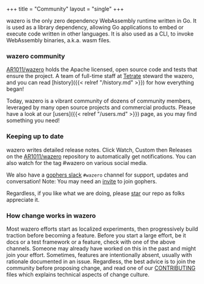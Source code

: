 +++
title = "Community"
layout = "single"
+++

wazero is the only zero dependency WebAssembly runtime written in Go. It is
used as a library dependency, allowing Go applications to embed or execute code
written in other languages. It is also used as a CLI, to invoke WebAssembly
binaries, a.k.a. wasm files.

### wazero community

[AR1011/wazero][1] holds the Apache licensed, open source code and tests
that ensure the project. A team of full-time staff at [Tetrate](https://tetrate.io/)
steward the wazero, and you can read [history]({{< relref "/history.md" >}}) for how everything
began!

Today, wazero is a vibrant community of dozens of community members,
leveraged by many open source projects and commercial products. Please have a
look at our [users]({{< relref "/users.md" >}}) page, as you may find something you need!

### Keeping up to date

wazero writes detailed release notes. Click Watch, Custom then Releases on the
[AR1011/wazero][1] repository to automatically get notifications. You can
also watch for the tag #wazero on various social media.

We also have a [gophers slack](https://gophers.slack.com/) `#wazero` channel
for support, updates and conversation! Note: You may need an [invite][2] to
join gophers.

Regardless, if you like what we are doing, please [star][3] our repo as folks
appreciate it.

### How change works in wazero

Most wazero efforts start as localized experiments, then progressively build
traction before becoming a feature. Before you start a large effort, be it docs or
a test framework or a feature, check with one of the above channels. Someone may
already have worked on this in the past and might join your effort. Sometimes,
features are intentionally absent, usually with rationale documented in an issue.
Regardless, the best advice is to join the community before proposing change, and
read one of our [CONTRIBUTING](https://github.com/AR1011/wazero/blob/main/CONTRIBUTING.md) files
which explains technical aspects of change culture.

[1]: https://github.com/AR1011/wazero
[2]: https://invite.slack.golangbridge.org/
[3]: https://github.com/AR1011/wazero/stargazers
